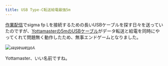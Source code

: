 ```yaml
---
title: USB Type-C転送給電最強5m
---
```

[作業配信](https://www.youtube.com/c/r7kamura)でsigma fp Lを接続するための長いUSBケーブルを探す日々を送っていたのですが、[Yottamasterの5mのUSBケーブル](https://www.amazon.co.jp/dp/B09Y1BY75P)がデータ転送と給電を同時にやってくれて問題無く動作したため、無事エンドゲームとなりました。

![](https://lh3.googleusercontent.com/docs/AG8NV2YBE_C9qHl7BoeAUGkfoSyOGinEeVUzzA_kiPoBnQkHENjr_T4nz0Mqsjn1lPgrcWHB_BmT2gWopozX8B7BCsb9C3AP_JiXD-9sbbfa0v4xhe0NNS5qjGsiDJOuQGjmfxpVdwZrPm1Rm6Mgjx26meQ5FkCcc8uGL3MkfhFoSYGf-BCx1KvnTSUuKnJeXW4yLwkH5DppgF0WjG3CfZd0wu-KZaLebU977pK-wr94HURqvyG-_Xe4muR_21fiYrRduJPm3MUq2huT7flyTYEmw1rAAKm0xoAE-xg52_wcYmhePcf68Cqe89xba6ovjjjcMbCb4mJEMIL3xYb7O-YOBithfCz8T6y86jT5lfUO1mFVwvDK3EhgSU7qd9FQLVXohWSu2m55lhYsVk1zPpKeXyr9lNAj-y2tNo7staSsgrPy8HeRYJPLauf63siuACaWNvj0mSAP7ygHCmOAeekAl1y8xqDpps1LqyE-rR7WGfLs2rctOcq8PeRfhSEGukLactfCBoJ_Lu0IWW_O14SrYG7xg--vF8gSP8aPL9ec2wnctvvy4XIXWpqhQz9hWfHYQcsp2zfKMoYJxIpMHDDVMPp9kk7wsYVX0zSHpvFZuQJk2E5qs_Uy6Lkl-oug3gWMGp83bbePRDtzURZ1mUy2rJTtoYdqabs-sZP4DA4r6__bTymCXR-7egv81dQLOy4lucQNmzSw-mMfLICXKpdgEnz5z2NFU5publjLR7aqa_oo2Qqu2RfVVB0J2QVrnuzqudCON-O2DSuD20DW2msRpjIqQHiLtlm6wZKigaGi1HOt7ZQ79zFd8SyvmBzyNcI-6vaY8SHNwBxz6ZkZ6Jw5kcs9ohYPVP4Ug2JuzN8Op1EHVMuF7rrDmH0VLxLP9McKfhc1FFYxHjCKi3U0qa5rF9TfY8_zWtzltYWBfjKrIj6cq04f1CQat-bPEI-zXXvaa0_PdXcXLPMqtBhq5dKRClEIwbsMJV6VGg9alGXrWBOH7a9Gsh6C56VOIP8c_E55z92IQvFMPkBoIzeGdSiB4p7NuiwzXsH-GE2a0VsAurUHufvHs9C7eJS2uEVj-y0_kPcqrK8JsOmEVQrBRBhnS7U8S2pyLy1EySnuztW9hEnjh-lODoHetIGJjsRDZticBkZowiMzpeHGkZQoY0ouWPK06czgxzUYBIiHWRlsdm7LOmDjcTlgSDEfhih45F89XBMg82Z6IQZk6TvrEYrmuzTvDFreOpnMjvbmZuvk1Tf3YJLtCA "ɹǝʇsɐɯɐʇʇo⅄")

Yottamaster、いい名前ですね。
